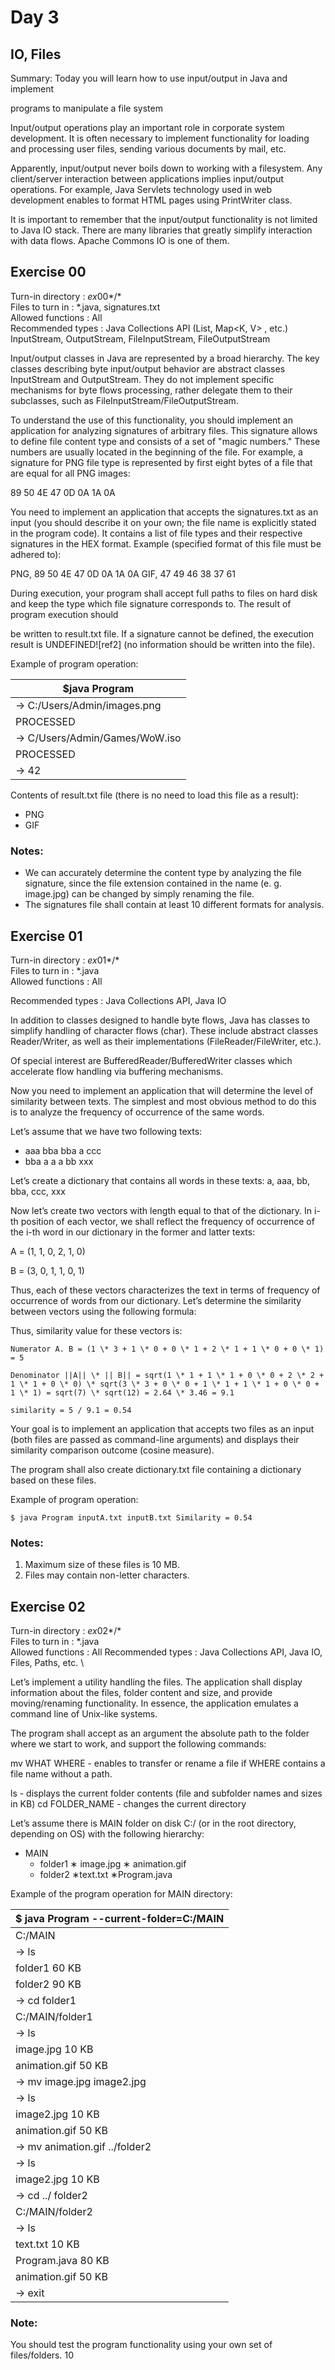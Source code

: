 # Day 3

## IO, Files
Summary: Today you will learn how to use input/output in Java and implement

programs to manipulate a file system

Input/output operations play an important role in corporate system development. It is often necessary to implement functionality for loading and processing user files, sending various documents by mail, etc.

Apparently, input/output never boils down to working with a filesystem. Any client/server interaction between applications implies input/output operations. For example, Java Servlets technology used in web development enables to format HTML pages using PrintWriter class.

It is important to remember that the input/output functionality is not limited to Java IO stack. There are many libraries that greatly simplify interaction with data flows. Apache Commons IO is one of them.


## Exercise 00
Turn-in directory : *ex*00*/* \
Files to turn in : \*.java, signatures.txt \
Allowed functions : All \
Recommended types : Java Collections API (List<T>, Map<K, V> , etc.) InputStream, OutputStream, FileInputStream, FileOutputStream

Input/output classes in Java are represented by a broad hierarchy. The key classes describing byte input/output behavior are abstract classes InputStream and OutputStream. They do not implement specific mechanisms for byte flows processing, rather delegate them to their subclasses, such as FileInputStream/FileOutputStream.

To understand the use of this functionality, you should implement an application for analyzing signatures of arbitrary files. This signature allows to define file content type and consists of a set of "magic numbers." These numbers are usually located in the beginning of the file. For example, a signature for PNG file type is represented by first eight bytes of a file that are equal for all PNG images:

89 50 4E 47 0D 0A 1A 0A

You need to implement an application that accepts the signatures.txt as an input (you should describe it on your own; the file name is explicitly stated in the program code). It contains a list of file types and their respective signatures in the HEX format. Example (specified format of this file must be adhered to):

PNG, 89 50 4E 47 0D 0A 1A 0A GIF, 47 49 46 38 37 61

During execution, your program shall accept full paths to files on hard disk and keep the type which file signature corresponds to. The result of program execution should

be written to result.txt file. If a signature cannot be defined, the execution result is UNDEFINED![ref2] (no information should be written into the file).

Example of program operation:



|$java Program|
| - |
|-> C:/Users/Admin/images.png|
|PROCESSED|
|-> C/Users/Admin/Games/WoW.iso|
|PROCESSED|
|-> 42|

Contents of result.txt file (there is no need to load this file as a result): 
- PNG
- GIF

### Notes:
- We can accurately determine the content type by analyzing the file signature, since the file extension contained in the name (e. g. image.jpg) can be changed by simply renaming the file.
- The signatures file shall contain at least 10 different formats for analysis.

## Exercise 01

Turn-in directory : *ex*01*/* \
Files to turn in : \*.java \
Allowed functions : All</p><p>Recommended types : Java Collections API, Java IO

In addition to classes designed to handle byte flows, Java has classes to simplify handling of character flows (char). These include abstract classes Reader/Writer, as well as their implementations (FileReader/FileWriter, etc.).

Of special interest are BufferedReader/BufferedWriter classes which accelerate flow handling via buffering mechanisms.

Now you need to implement an application that will determine the level of similarity between texts. The simplest and most obvious method to do this is to analyze the frequency of occurrence of the same words.

Let’s assume that we have two following texts:

- aaa bba bba a ссс
- bba a a a bb xxx

Let’s create a dictionary that contains all words in these texts: a, aaa, bb, bba, ccc, xxx

Now let’s create two vectors with length equal to that of the dictionary. In i-th position of each vector, we shall reflect the frequency of occurrence of the i-th word in our dictionary in the former and latter texts:

A = (1, 1, 0, 2, 1, 0)

B = (3, 0, 1, 1, 0, 1)

Thus, each of these vectors characterizes the text in terms of frequency of occurrence of words from our dictionary. Let’s determine the similarity between vectors using the following formula:



Thus, similarity value for these vectors is:

`Numerator A. B = (1 \* 3 + 1 \* 0 + 0 \* 1 + 2 \* 1 + 1 \* 0 + 0 \* 1) = 5`

`Denominator ||A|| \* || B|| = sqrt(1 \* 1 + 1 \* 1 + 0 \* 0 + 2 \* 2 + 1 \* 1 + 0 \* 0) \* sqrt(3 \* 3 + 0 \* 0 + 1 \* 1 + 1 \* 1 + 0 \* 0 + 1 \* 1) = sqrt(7) \* sqrt(12) = 2.64 \* 3.46 = 9.1`

`similarity = 5 / 9.1 = 0.54`

Your goal is to implement an application that accepts two files as an input (both files are passed as command-line arguments) and displays their similarity comparison outcome (cosine measure).

The program shall also create dictionary.txt file containing a dictionary based on these files.

Example of program operation:

`$ java Program inputA.txt inputB.txt Similarity = 0.54`

### Notes:

1. Maximum size of these files is 10 MB.
2. Files may contain non-letter characters.


## Exercise 02
Turn-in directory : *ex*02*/* \
Files to turn in : \*.java \
Allowed functions : All Recommended types : Java Collections API, Java IO, Files, Paths, etc. \

Let’s implement a utility handling the files. The application shall display information about the files, folder content and size, and provide moving/renaming functionality. In essence, the application emulates a command line of Unix-like systems.

The program shall accept as an argument the absolute path to the folder where we start to work, and support the following commands:

mv WHAT WHERE - enables to transfer or rename a file if WHERE contains a file name without a path.

ls - displays the current folder contents (file and subfolder names and sizes in KB) cd FOLDER\_NAME - changes the current directory

Let’s assume there is MAIN folder on disk C:/ (or in the root directory, depending on OS) with the following hierarchy:

- MAIN
  - folder1
    ∗ image.jpg
    ∗ animation.gif
  - folder2
    ∗text.txt
    ∗Program.java

Example of the program operation for MAIN directory:



|$ java Program --current-folder=C:/MAIN|
| - |
|C:/MAIN|
|-> ls|
|folder1 60 KB|
|folder2 90 KB|
|-> cd folder1|
|C:/MAIN/folder1|
|-> ls|
|image.jpg 10 KB|
|animation.gif 50 KB|
|-> mv image.jpg image2.jpg|
|-> ls|
|image2.jpg 10 KB|
|animation.gif 50 KB|
|-> mv animation.gif ../folder2|
|-> ls|
|image2.jpg 10 KB|
|-> cd ../ folder2|
|C:/MAIN/folder2|
|-> ls|
|text.txt 10 KB|
|Program.java 80 KB|
|animation.gif 50 KB|
|-> exit|

### Note:
You should test the program functionality using your own set of files/folders.
10
